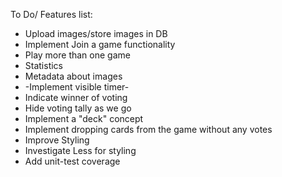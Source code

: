 To Do/ Features list:
 * Upload images/store images in DB
 * Implement Join a game functionality
 * Play more than one game
 * Statistics
 * Metadata about images
 * -Implement visible timer-
 * Indicate winner of voting
 * Hide voting tally as we go
 * Implement a "deck" concept
 * Implement dropping cards from the game without any votes
 * Improve Styling
 * Investigate Less for styling
 * Add unit-test coverage